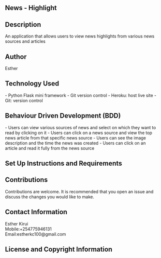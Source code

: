 <h2>News - Highlight</h2>

<h2>Description</h2>
An application that allows users to view news highlights from various news sources and articles

<h2>Author</h2>
Esther

<h2>Technology Used</h2>
- Python Flask mini framework
- Git version control
- Heroku: host live site
- Git: version control

<h2>Behaviour Driven Development (BDD)</h2>
- Users can view various sources of news and select on which they want to read by clicking on it
- Users can click on a news source and view the top news article from that specific news source
- Users can see the image description and the time the news was created
- Users can click on an article and read it fully from the news source

<h2>Set Up Instructions and Requirements</h2>

<h2>Contributions</h2>
Contributions are welcome. It is recommended that you open an issue and discuss
the changes you would like to make.

<h2>Contact Information</h2>
Esther Kirui<br>
Mobile:+254775946131<br>
Email:estherkc100@gmail.com<br>

<h2>License and Copyright Information</h2>


